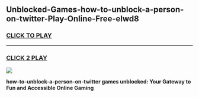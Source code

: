 
## Unblocked-Games-how-to-unblock-a-person-on-twitter-Play-Online-Free-elwd8
<h3>
<a href="https://premium76.site?title=how-to-unblock-a-person-on-twitter&ref=26A">CLICK TO PLAY</a></h3>
<hr>

<h3>
<a href="https://premium76.site?title=how-to-unblock-a-person-on-twitter&ref=26A">CLICK 2 PLAY</a>
  
</h3>

<a href="https://premium76.site?title=how-to-unblock-a-person-on-twitter&ref=26A"><img src="https://clearcache.store/games.png"></a>


**how-to-unblock-a-person-on-twitter games unblocked: Your Gateway to Fun and Accessible Online Gaming**

